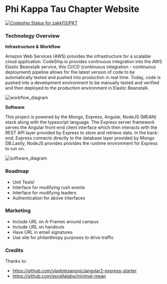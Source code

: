 # Phi Kappa Tau Chapter Website

[ ![Codeship Status for zakkl13/PKT](https://codeship.com/projects/5a383150-303c-0134-d38e-7603af744759/status?branch=master)](https://codeship.com/projects/164142)

### Technology Overview
**Infrastructure & Workflow**

Amazon Web Services (AWS) provides the infrastructure for a scalable cloud application. CodeShip.io provides continuous integration into the AWS Elastic Beanstalk service, this
CI/CD (continuous integration - continuous deployment) pipeline allows for the latest version of code to be automatically tested and pushed into production in real time.
Today, code is pushed into a development environment to be manually tested and verified and then deployed to the production environment in Elastic Beanstalk.

![workflow_diagram](http://i.imgur.com/iqzI38i.png)

**Software**

This project is powered by the Mongo, Express, Angular, NodeJS (MEAN) stack along with the typescript language. The Express server framework serves the Angular front-end client
interface which then interacts with the REST API layer provided by Express to store and retrieve data. In the back-end, Express connects directly
to the database layer provided by Mongo DB.Lastly, NodeJS provides provides the runtime environment for Express to run on.

![software_diagram](http://i.imgur.com/uJkIBmE.png)

### Roadmap
* Unit Tests!
* Interface for modifying rush events
* Interface for modifying leaders
* Authentication for above interfaces


### Marketing
* Include URL on A-Frames around campus
* Include URL on handouts
* Have URL in email signatures
* Use site for philanthropy purposes to drive traffic

### Credits
Thanks to:
* https://github.com/vladotesanovic/angular2-express-starter
* https://github.com/excellalabs/minimal-mean
